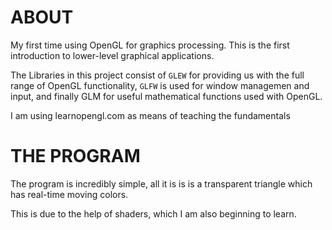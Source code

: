 # ABOUT

My first time using OpenGL for graphics processing. This is the first introduction to lower-level graphical applications.

The Libraries in this project consist of `GLEW` for providing us with the full range of OpenGL functionality,
`GLFW` is used for window managemen and input, and finally GLM for useful mathematical functions used with OpenGL.

I am using learnopengl.com as means of teaching the fundamentals

# THE PROGRAM

The program is incredibly simple, all it is is is a transparent triangle which has real-time moving colors.

This is due to the help of shaders, which I am also beginning to learn.
